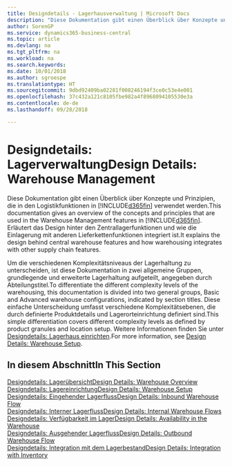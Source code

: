 ```yaml
---
title: Designdetails - Lagerhausverwaltung | Microsoft Docs
description: "Diese Dokumentation gibt einen Überblick über Konzepte und Prinzipien, die in den Logistikfunktionen in  Business Central."
author: SorenGP
ms.service: dynamics365-business-central
ms.topic: article
ms.devlang: na
ms.tgt_pltfrm: na
ms.workload: na
ms.search.keywords: 
ms.date: 10/01/2018
ms.author: sgroespe
ms.translationtype: HT
ms.sourcegitcommit: 9dbd92409ba02281f008246194f3ce0c53e4e001
ms.openlocfilehash: 37c432a121c8105fbe982a4f8968094105530e3a
ms.contentlocale: de-de
ms.lasthandoff: 09/28/2018

---
```

# <a name="design-details-warehouse-management"></a><span data-ttu-id="7ccfd-103">Designdetails: Lagerverwaltung</span><span class="sxs-lookup"><span data-stu-id="7ccfd-103">Design Details: Warehouse Management</span></span>
<span data-ttu-id="7ccfd-104">Diese Dokumentation gibt einen Überblick über Konzepte und Prinzipien, die in den Logistikfunktionen in [!INCLUDE[d365fin](includes/d365fin_md.md)] verwendet werden.</span><span class="sxs-lookup"><span data-stu-id="7ccfd-104">This documentation gives an overview of the concepts and principles that are used in the Warehouse Management features in [!INCLUDE[d365fin](includes/d365fin_md.md)].</span></span> <span data-ttu-id="7ccfd-105">Erläutert das Design hinter den Zentrallagerfunktionen und wie die Einlagerung mit anderen Lieferkettenfunktionen integriert ist.</span><span class="sxs-lookup"><span data-stu-id="7ccfd-105">It explains the design behind central warehouse features and how warehousing integrates with other supply chain features.</span></span>  

<span data-ttu-id="7ccfd-106">Um die verschiedenen Komplexitätsniveaus der Lagerhaltung zu unterscheiden, ist diese Dokumentation in zwei allgemeine Gruppen, grundlegende und erweiterte Lagerhaltung aufgeteilt, angegeben durch Abteilungstitel.</span><span class="sxs-lookup"><span data-stu-id="7ccfd-106">To differentiate the different complexity levels of the warehousing, this documentation is divided into two general groups, Basic and Advanced warehouse configurations, indicated by section titles.</span></span> <span data-ttu-id="7ccfd-107">Diese einfache Unterscheidung umfasst verschiedene Komplexitätsebenen, die durch definierte Produktdetails und Lagerorteinrichtung definiert sind.</span><span class="sxs-lookup"><span data-stu-id="7ccfd-107">This simple differentiation covers different complexity levels as defined by product granules and location setup.</span></span> <span data-ttu-id="7ccfd-108">Weitere Informationen finden Sie unter [Designdetails: Lagerhaus einrichten](design-details-warehouse-setup.md).</span><span class="sxs-lookup"><span data-stu-id="7ccfd-108">For more information, see [Design Details: Warehouse Setup](design-details-warehouse-setup.md).</span></span>  

## <a name="in-this-section"></a><span data-ttu-id="7ccfd-109">In diesem Abschnitt</span><span class="sxs-lookup"><span data-stu-id="7ccfd-109">In This Section</span></span>  
[<span data-ttu-id="7ccfd-110">Designdetails: Lagerübersicht</span><span class="sxs-lookup"><span data-stu-id="7ccfd-110">Design Details: Warehouse Overview</span></span>](design-details-warehouse-overview.md)  
[<span data-ttu-id="7ccfd-111">Designdetails: Lagereinrichtung</span><span class="sxs-lookup"><span data-stu-id="7ccfd-111">Design Details: Warehouse Setup</span></span>](design-details-warehouse-setup.md)  
[<span data-ttu-id="7ccfd-112">Designdetails: Eingehender Lagerfluss</span><span class="sxs-lookup"><span data-stu-id="7ccfd-112">Design Details: Inbound Warehouse Flow</span></span>](design-details-inbound-warehouse-flow.md)  
[<span data-ttu-id="7ccfd-113">Designdetails: Interner Lagerfluss</span><span class="sxs-lookup"><span data-stu-id="7ccfd-113">Design Details: Internal Warehouse Flows</span></span>](design-details-internal-warehouse-flows.md)  
[<span data-ttu-id="7ccfd-114">Designdetails: Verfügbarkeit im Lager</span><span class="sxs-lookup"><span data-stu-id="7ccfd-114">Design Details: Availability in the Warehouse</span></span>](design-details-availability-in-the-warehouse.md)  
[<span data-ttu-id="7ccfd-115">Designdetails: Ausgehender Lagerfluss</span><span class="sxs-lookup"><span data-stu-id="7ccfd-115">Design Details: Outbound Warehouse Flow</span></span>](design-details-outbound-warehouse-flow.md)  
[<span data-ttu-id="7ccfd-116">Designdetails: Integration mit dem Lagerbestand</span><span class="sxs-lookup"><span data-stu-id="7ccfd-116">Design Details: Integration with Inventory</span></span>](design-details-integration-with-inventory.md)

